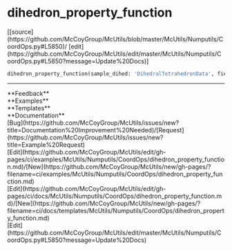# <a id="McUtils.Numputils.CoordOps.dihedron_property_function">dihedron_property_function</a>
<div class="docs-source-link" markdown="1">
[[source](https://github.com/McCoyGroup/McUtils/blob/master/McUtils/Numputils/CoordOps.py#L5850)/
[edit](https://github.com/McCoyGroup/McUtils/edit/master/McUtils/Numputils/CoordOps.py#L5850?message=Update%20Docs)]
</div>

```python
dihedron_property_function(sample_dihed: 'DihedralTetrahedronData', field_name, disallowed_conversions=None, allow_completion=True, raise_on_missing=True): 
```













---


<div markdown="1" class="text-secondary">
<div class="container">
  <div class="row">
   <div class="col" markdown="1">
**Feedback**   
</div>
   <div class="col" markdown="1">
**Examples**   
</div>
   <div class="col" markdown="1">
**Templates**   
</div>
   <div class="col" markdown="1">
**Documentation**   
</div>
   <div class="col" markdown="1">
   
</div>
   <div class="col" markdown="1">
   
</div>
   <div class="col" markdown="1">
   
</div>
</div>
  <div class="row">
   <div class="col" markdown="1">
[Bug](https://github.com/McCoyGroup/McUtils/issues/new?title=Documentation%20Improvement%20Needed)/[Request](https://github.com/McCoyGroup/McUtils/issues/new?title=Example%20Request)   
</div>
   <div class="col" markdown="1">
[Edit](https://github.com/McCoyGroup/McUtils/edit/gh-pages/ci/examples/McUtils/Numputils/CoordOps/dihedron_property_function.md)/[New](https://github.com/McCoyGroup/McUtils/new/gh-pages/?filename=ci/examples/McUtils/Numputils/CoordOps/dihedron_property_function.md)   
</div>
   <div class="col" markdown="1">
[Edit](https://github.com/McCoyGroup/McUtils/edit/gh-pages/ci/docs/McUtils/Numputils/CoordOps/dihedron_property_function.md)/[New](https://github.com/McCoyGroup/McUtils/new/gh-pages/?filename=ci/docs/templates/McUtils/Numputils/CoordOps/dihedron_property_function.md)   
</div>
   <div class="col" markdown="1">
[Edit](https://github.com/McCoyGroup/McUtils/edit/master/McUtils/Numputils/CoordOps.py#L5850?message=Update%20Docs)   
</div>
   <div class="col" markdown="1">
   
</div>
   <div class="col" markdown="1">
   
</div>
   <div class="col" markdown="1">
   
</div>
</div>
</div>
</div>